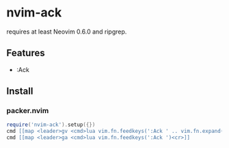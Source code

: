 # nvim-ack

requires at least Neovim 0.6.0 and ripgrep.

## Features

* :Ack

## Install

### packer.nvim

```lua
require('nvim-ack').setup({})
cmd [[map <leader>gv <cmd>lua vim.fn.feedkeys(':Ack ' .. vim.fn.expand('<cword>') .. ' ')<cr>]]
cmd [[map <leader>ga <cmd>lua vim.fn.feedkeys(':Ack ')<cr>]]
```

